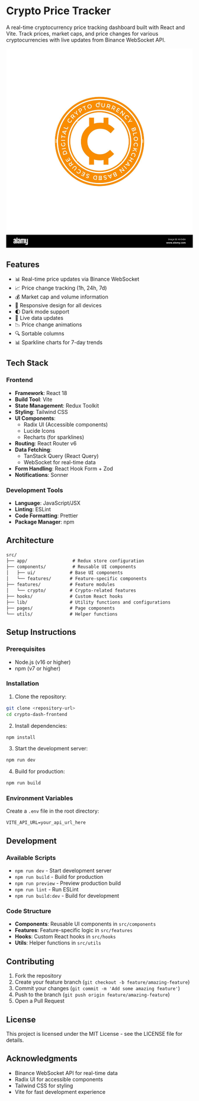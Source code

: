 # Crypto Price Tracker

A real-time cryptocurrency price tracking dashboard built with React and Vite. Track prices, market caps, and price changes for various cryptocurrencies with live updates from Binance WebSocket API.

![Crypto Price Tracker Screenshot](public/favicon.jpg)

## Features

- 📊 Real-time price updates via Binance WebSocket
- 📈 Price change tracking (1h, 24h, 7d)
- 💰 Market cap and volume information
- 📱 Responsive design for all devices
- 🌓 Dark mode support
- 🔄 Live data updates
- 📉 Price change animations
- 🔍 Sortable columns
- 📊 Sparkline charts for 7-day trends

## Tech Stack

### Frontend
- **Framework**: React 18
- **Build Tool**: Vite
- **State Management**: Redux Toolkit
- **Styling**: Tailwind CSS
- **UI Components**: 
  - Radix UI (Accessible components)
  - Lucide Icons
  - Recharts (for sparklines)
- **Routing**: React Router v6
- **Data Fetching**: 
  - TanStack Query (React Query)
  - WebSocket for real-time data
- **Form Handling**: React Hook Form + Zod
- **Notifications**: Sonner

### Development Tools
- **Language**: JavaScript/JSX
- **Linting**: ESLint
- **Code Formatting**: Prettier
- **Package Manager**: npm

## Architecture

```
src/
├── app/                 # Redux store configuration
├── components/          # Reusable UI components
│   ├── ui/             # Base UI components
│   └── features/       # Feature-specific components
├── features/           # Feature modules
│   └── crypto/         # Crypto-related features
├── hooks/              # Custom React hooks
├── lib/                # Utility functions and configurations
├── pages/              # Page components
└── utils/              # Helper functions
```

## Setup Instructions

### Prerequisites
- Node.js (v16 or higher)
- npm (v7 or higher)

### Installation

1. Clone the repository:
```bash
git clone <repository-url>
cd crypto-dash-frontend
```

2. Install dependencies:
```bash
npm install
```

3. Start the development server:
```bash
npm run dev
```

4. Build for production:
```bash
npm run build
```

### Environment Variables

Create a `.env` file in the root directory:
```env
VITE_API_URL=your_api_url_here
```

## Development

### Available Scripts

- `npm run dev` - Start development server
- `npm run build` - Build for production
- `npm run preview` - Preview production build
- `npm run lint` - Run ESLint
- `npm run build:dev` - Build for development

### Code Structure

- **Components**: Reusable UI components in `src/components`
- **Features**: Feature-specific logic in `src/features`
- **Hooks**: Custom React hooks in `src/hooks`
- **Utils**: Helper functions in `src/utils`

## Contributing

1. Fork the repository
2. Create your feature branch (`git checkout -b feature/amazing-feature`)
3. Commit your changes (`git commit -m 'Add some amazing feature'`)
4. Push to the branch (`git push origin feature/amazing-feature`)
5. Open a Pull Request

## License

This project is licensed under the MIT License - see the LICENSE file for details.

## Acknowledgments

- Binance WebSocket API for real-time data
- Radix UI for accessible components
- Tailwind CSS for styling
- Vite for fast development experience
